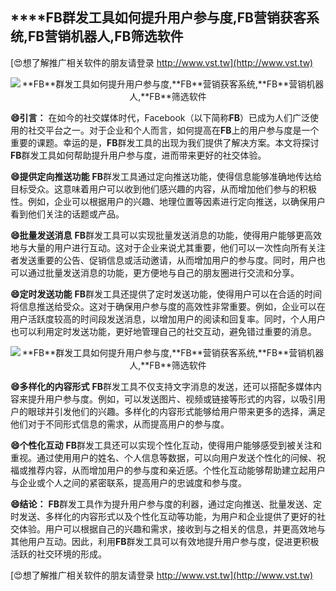 ## ****FB**群发工具如何提升用户参与度,**FB**营销获客系统,**FB**营销机器人,**FB**筛选软件**

[😍想了解推广相关软件的朋友请登录 http://www.vst.tw](http://www.vst.tw)

 <center><img src="https://vst.tw/MP4/tuiguang/png/2.png" alt="**FB**群发工具如何提升用户参与度,**FB**营销获客系统,**FB**营销机器人,**FB**筛选软件"></center>

**😄引言：**
在如今的社交媒体时代，Facebook（以下简称**FB**）已成为人们广泛使用的社交平台之一。对于企业和个人而言，如何提高在**FB**上的用户参与度是一个重要的课题。幸运的是，**FB**群发工具的出现为我们提供了解决方案。本文将探讨**FB**群发工具如何帮助提升用户参与度，进而带来更好的社交体验。

**😄提供定向推送功能**
**FB**群发工具通过定向推送功能，使得信息能够准确地传达给目标受众。这意味着用户可以收到他们感兴趣的内容，从而增加他们参与的积极性。例如，企业可以根据用户的兴趣、地理位置等因素进行定向推送，以确保用户看到他们关注的话题或产品。

**😄批量发送消息**
**FB**群发工具可以实现批量发送消息的功能，使得用户能够更高效地与大量的用户进行互动。这对于企业来说尤其重要，他们可以一次性向所有关注者发送重要的公告、促销信息或活动邀请，从而增加用户的参与度。同时，用户也可以通过批量发送消息的功能，更方便地与自己的朋友圈进行交流和分享。

**😄定时发送功能**
**FB**群发工具还提供了定时发送功能，使得用户可以在合适的时间将信息推送给受众。这对于确保用户参与度的高效性非常重要。例如，企业可以在用户活跃度较高的时间段发送消息，以增加用户的阅读和回复率。同时，个人用户也可以利用定时发送功能，更好地管理自己的社交互动，避免错过重要的消息。

 <center><img src="https://vst.tw/MP4/tuiguang/png/6.png" alt="**FB**群发工具如何提升用户参与度,**FB**营销获客系统,**FB**营销机器人,**FB**筛选软件"></center>

**😄多样化的内容形式**
**FB**群发工具不仅支持文字消息的发送，还可以搭配多媒体内容来提升用户参与度。例如，可以发送图片、视频或链接等形式的内容，以吸引用户的眼球并引发他们的兴趣。多样化的内容形式能够给用户带来更多的选择，满足他们对于不同形式信息的需求，从而提高用户的参与度。

**😄个性化互动**
**FB**群发工具还可以实现个性化互动，使得用户能够感受到被关注和重视。通过使用用户的姓名、个人信息等数据，可以向用户发送个性化的问候、祝福或推荐内容，从而增加用户的参与度和亲近感。个性化互动能够帮助建立起用户与企业或个人之间的紧密联系，提高用户的忠诚度和参与度。

**😄结论：**
**FB**群发工具作为提升用户参与度的利器，通过定向推送、批量发送、定时发送、多样化的内容形式以及个性化互动等功能，为用户和企业提供了更好的社交体验。用户可以根据自己的兴趣和需求，接收到与之相关的信息，并更高效地与其他用户互动。因此，利用**FB**群发工具可以有效地提升用户参与度，促进更积极活跃的社交环境的形成。

[😍想了解推广相关软件的朋友请登录 http://www.vst.tw](http://www.vst.tw)



